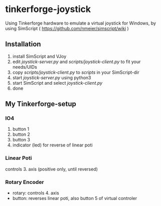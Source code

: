 tinkerforge-joystick
====================

Using Tinkerforge hardware to emulate a virtual joystick for Windows, by using SimScript ( https://github.com/nmeier/simscript/wiki ) 

## Installation

1. install SimScript and VJoy
2. edit _joystick-server.py_ and _scripts/joystick-client.py_ to fit your needs/UIDs
3. copy _scripts/joystick-client.py_ to _scripts_ in your SimScript-dir
6. start _joystick-server.py_ using python3
5. start SimScript and select _joystick-client.py_
7. done

## My Tinkerforge-setup

###	IO4

1. button 1
2. button 2
3. button 3
4. indicator (led) for reverse of linear poti

###	Linear Poti

controls 3. axis (positive only, until reversed)

###	Rotary Encoder

* rotary: controls 4. axis
* button: reverses linear poti, also button 5 of virtual controler
